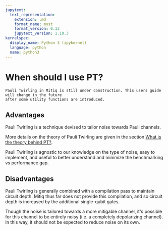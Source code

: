 ```yaml
---
jupytext:
  text_representation:
    extension: .md
    format_name: myst
    format_version: 0.13
    jupytext_version: 1.10.3
kernelspec:
  display_name: Python 3 (ipykernel)
  language: python
  name: python3
---
```


# When should I use PT?

```{admonition} Warning:
Pauli Twirling in Mitiq is still under construction. This users guide will change in the future
after some utility functions are introduced. 
```

## Advantages

Pauli Twirling is a technique devised to tailor noise towards Pauli channels.

More details on the theory of Pauli Twirling are given in the section [What is the theory behind PT?](pt-5-theory.md).

Pauli Twirling is agnostic to our knowledge on the type of noise, easy to implement, and useful to better understand and minimize the benchmarking vs performance gap.

## Disadvantages

Pauli Twirling is generally combined with a compilation pass to maintain circuit depth. Mitiq thus far does not provide this compilation, and so circuit depth is increased by the additional single-qubit gates.

Though the noise is tailored towards a more mitigable channel, it's possible for this channel to be entirely noisy (i.e. a completely depolarizing channel). In this way, it should not be expected to reduce noise on its own.

